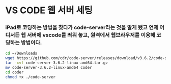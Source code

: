 # VS CODE 웹 서버 세팅
### iPad로 코딩하는 방법을 찾다가 code-server라는 것을 알게 됐고 언제 어디서든 웹 서버에 vscode를 띄워 놓고, 원격에서 웹브라우저를 이용해 코딩하는 방법이다.

```Bash
cd ~/Downloads
wget https://github.com/cdr/code-server/releases/download/v3.6.2/code-server-3.6.2-linux-amd64.tar.gz
tar -xvf code-server-3.6.2-linux-amd64.tar.gz
mv code-server-3.6.2-linux-amd64 coder
cd coder
chmod +x ./code-server
```
<!-- - wget [다운로드 주소]: [https://github.com/cdr/code-server/releases](https://github.com/cdr/code-server/releases)의 최신 버전 주소로 다운 -->